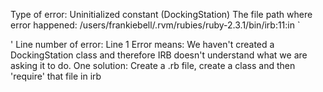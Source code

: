 Type of error: Uninitialized constant (DockingStation)
The file path where error happened: /users/frankiebell/.rvm/rubies/ruby-2.3.1/bin/irb:11:in `<main>'
Line number of error: Line 1
Error means: We haven't created a DockingStation class and therefore IRB doesn't understand what we are asking it to do. 
One solution: Create a .rb file, create a class and then 'require' that file in irb

